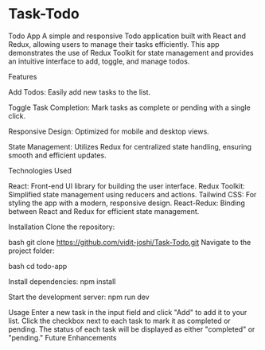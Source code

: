 # Task-Todo
Todo App
A simple and responsive Todo application built with React and Redux, allowing users to manage their tasks efficiently. This app demonstrates the use of Redux Toolkit for state management and provides an intuitive interface to add, toggle, and manage todos.

Features

Add Todos: Easily add new tasks to the list.

Toggle Task Completion: Mark tasks as complete or pending with a single click.

Responsive Design: Optimized for mobile and desktop views.

State Management: Utilizes Redux for centralized state handling, ensuring smooth and efficient updates.

Technologies Used

React: Front-end UI library for building the user interface.
Redux Toolkit: Simplified state management using reducers and actions.
Tailwind CSS: For styling the app with a modern, responsive design.
React-Redux: Binding between React and Redux for efficient state management.


Installation
Clone the repository:

bash
git clone https://github.com/vidit-joshi/Task-Todo.git
Navigate to the project folder:

bash
cd todo-app

Install dependencies:
npm install

Start the development server:
npm run dev

Usage
Enter a new task in the input field and click "Add" to add it to your list.
Click the checkbox next to each task to mark it as completed or pending.
The status of each task will be displayed as either "completed" or "pending."
Future Enhancements

